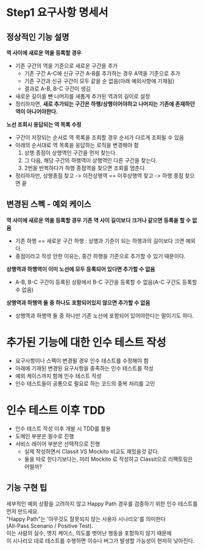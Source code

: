 # Step1 요구사항 명세서 

## 정상적인 기능 설명
**역 사이에 새로운 역을 등록할 경우**
* 기존 구간의 역을 기준으로 새로운 구간을 추가
    * 기존 구간 A-C에 신규 구간 A-B를 추가하는 경우 A역을 기준으로 추가
    * 기존 구간과 신규 구간이 모두 같을 순 없음(아래 예외사항에 기재됨)
    * 결과로 A-B, B-C 구간이 생김
* 새로운 길이를 뺀 나머지를 새롭게 추가된 역과의 길이로 설정
* 정리하자면, **새로 추가되는 구간은 하행/상행이어야하고 나머지는 기존에 존재하던 역이 아니어야한다.**   

  
**노선 조회시 응답되는 역 목록 수정**   
* 구간이 저장되는 순서로 역 목록을 조회할 경우 순서가 다르게 조회될 수 있음
* 아래의 순서대로 역 목록을 응답하는 로직을 변경해야 함 
    1. 상행 종점이 상행역인 구간을 먼저 찾는다. 
    2. 그 다음, 해당 구간의 하행역이 상행역인 다른 구간을 찾는다. 
    3. 2번을 반복하다가 하행 종점역을 찾으면 조회를 멈춘다.
* 정리하자만, 상행종점 찾고 -> 이전상행역 == 이후상행역 찾고 -> 하행 종점 찾으면 끝 

## 변경된 스펙 - 예외 케이스

**역 사이에 새로운 역을 등록할 경우 기존 역 사이 길이보다 크거나 같으면 등록을 할 수 없음**
* 기존 하행 == 새로운 구간 하행 : 상행과 기준이 되는 하행과의 길이보다 크면 예외다.    
* 종점이라고 작성 안한 이유는, 중간 하행을 기준으로 추가할 수 있기 때문이다.

**상행역과 하행역이 이미 노선에 모두 등록되어 있다면 추가할 수 없음**   
* A-B, B-C 구간이 등록된 상황에서 B-C 구간을 등록할 수 없음(A-C 구간도 등록할 수 없음)

**상행역과 하행역 둘 중 하나도 포함되어있지 않으면 추가할 수 없음**
* 상행역과 하행역 둘 중 하나만 기존 노선에 포함되어 있어야한다는 말이기도 하다.  

# 추가된 기능에 대한 인수 테스트 작성  
* 요구사항이나 스펙이 변경될 경우 인수 테스트를 수정해야 함
* 아래에 기재된 변경된 요구사항을 충족하는 인수 테스트를 작성
* 예외 케이스까지 함께 인수 테스트 작성
* 인수 테스트들이 공통으로 필요로 하는 코드의 중복 처리를 고민

# 인수 테스트 이후 TDD
* 인수 테스트 작성 이후 개발 시 TDD를 활용     
* 도메인 부분은 필수로 진행     
* 서비스 레이어 부분은 선택적으로 진행     
    * 실제 작성하면서 Classit VS Mockito 비교도 재밌을것 같다.   
    * 둘을 따로 한다기보다는, 미리 Mockito 로 작성하고 Classit으로 리팩토링은 어떨까?
  
## 기능 구현 팁  
세부적인 예외 상황을 고려하지 않고 Happy Path 경우를 검증하기 위한 인수 테스트를 먼저 만드세요.    
"Happy Path"는 '아무것도 잘못되지 않는 사용자 시나리오'를 의미한다    
(All-Pass Scenario / Positive Test).   
이는 사람의 실수, 엣지 케이스, 의도를 벗어난 행동을 포함하지 않기 때문에       
이 시나리오 대로 테스트를 수행하면 이슈나 버그가 발생할 가능성이 현저히 낮아진다.   
